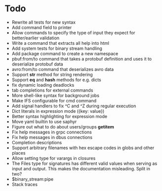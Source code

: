 # Todo

* Rewrite all tests for new syntax
* Add command field to printer
* Allow commands to specify the type of input they expect for better/earlier validation
* Write a command that extracts all help into html
* Add system tests for binary stream handling
* Add package command to create a new namespace
* pbuf:from/to command that takes a protobuf definition and uses it to deserialize protobuf data
* avro:from/to command that deserializes avro data
* Support __str__ method for string rendering
* Support __eq__ and __hash__ methods for e.g. dicts
* fix dynamic loading deadlocks
* tab completions for external commands
* More shell-like syntax for background jobs
* Make IFS configurable for cmd command
* Add signal handlers to fix ^C and ^Z during regular execution
* Dict literals in expression mode ({key: value})
* Better syntax highlighting for expression mode
* Move yaml builtin to use saphyr
* Figure out what to do about users/groups __getitem__
* Fix help messages in grpc connections
* Fix help messages in dbus connections
* Completion descriptions
* Support arbitrary filenames with hex escape codes in globs and other places
* Allow setting type for varargs in closures
* The Files type for signatures has different valid values when serving as input and output. This makes the documentation misleading. Split in two?
* $binary_stream:pipe
* Stack traces
